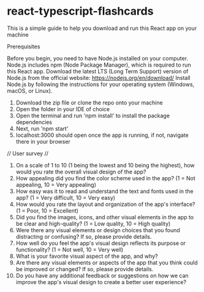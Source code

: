 # react-typescript-flashcards

This is a simple guide to help you download and run this React app on your machine

Prerequisites

Before you begin, you need to have Node.js installed on your computer. Node.js includes npm (Node Package Manager), which is required to run this React app.
Download the latest LTS (Long Term Support) version of Node.js from the official website: https://nodejs.org/en/download/
Install Node.js by following the instructions for your operating system (Windows, macOS, or Linux).

1. Download the zip file or clone the repo onto your machine
2. Open the folder in your IDE of choice
3. Open the terminal and run 'npm install' to install the package dependencies
4. Next, run 'npm start'
5. localhost:3000 should open once the app is running, if not, navigate there in your browser

// User survey //

1. On a scale of 1 to 10 (1 being the lowest and 10 being the highest), how would you rate the overall visual design of the app?
2. How appealing did you find the color scheme used in the app? (1 = Not appealing, 10 = Very appealing)
3. How easy was it to read and understand the text and fonts used in the app? (1 = Very difficult, 10 = Very easy)
4. How would you rate the layout and organization of the app's interface? (1 = Poor, 10 = Excellent)
5. Did you find the images, icons, and other visual elements in the app to be clear and high-quality? (1 = Low quality, 10 = High quality)
6. Were there any visual elements or design choices that you found distracting or confusing? If so, please provide details.
7. How well do you feel the app's visual design reflects its purpose or functionality? (1 = Not well, 10 = Very well)
8. What is your favorite visual aspect of the app, and why?
9. Are there any visual elements or aspects of the app that you think could be improved or changed? If so, please provide details.
10. Do you have any additional feedback or suggestions on how we can improve the app's visual design to create a better user experience?
